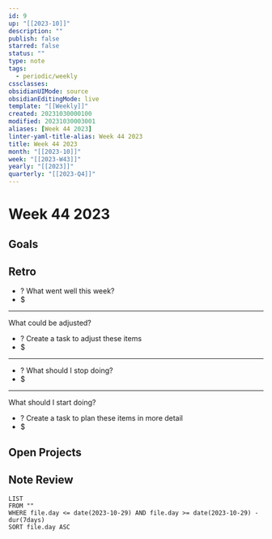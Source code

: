 ```yaml
---
id: 9
up: "[[2023-10]]"
description: ""
publish: false
starred: false
status: ""
type: note
tags:
  - periodic/weekly
cssclasses: 
obsidianUIMode: source
obsidianEditingMode: live
template: "[[Weekly]]"
created: 20231030000100
modified: 20231030003001
aliases: [Week 44 2023]
linter-yaml-title-alias: Week 44 2023
title: Week 44 2023
month: "[[2023-10]]"
week: "[[2023-W43]]"
yearly: "[[2023]]"
quarterly: "[[2023-Q4]]"
---
```


# Week 44 2023

## Goals


## Retro

- ? What went well this week?
- $


---

What could be adjusted?

- ? Create a task to adjust these items
- $

---

- ? What should I stop doing?
- $


---

What should I start doing?

- ? Create a task to plan these items in more detail
- $

## Open Projects

## Note Review

```
LIST
FROM ""
WHERE file.day <= date(2023-10-29) AND file.day >= date(2023-10-29) - dur(7days)
SORT file.day ASC
```
